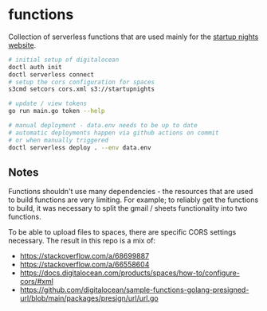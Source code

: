 # functions

Collection of serverless functions that are used mainly for the 
[startup nights website](https://github.com/Startup-Nights/website).

```sh
# initial setup of digitalocean
doctl auth init
doctl serverless connect
# setup the cors configuration for spaces
s3cmd setcors cors.xml s3://startupnights

# update / view tokens
go run main.go token --help

# manual deployment - data.env needs to be up to date
# automatic deployments happen via github actions on commit
# or when manually triggered
doctl serverless deploy . --env data.env 
```

## Notes

Functions shouldn't use many dependencies - the resources that are used to 
build functions are very limiting. For example; to reliably get the functions 
to build, it was necessary to split the gmail / sheets functionality into two
functions.

To be able to upload files to spaces, there are specific CORS settings 
necessary. The result in this repo is a mix of:

- https://stackoverflow.com/a/68699887
- https://stackoverflow.com/a/66558604
- https://docs.digitalocean.com/products/spaces/how-to/configure-cors/#xml
- https://github.com/digitalocean/sample-functions-golang-presigned-url/blob/main/packages/presign/url/url.go
